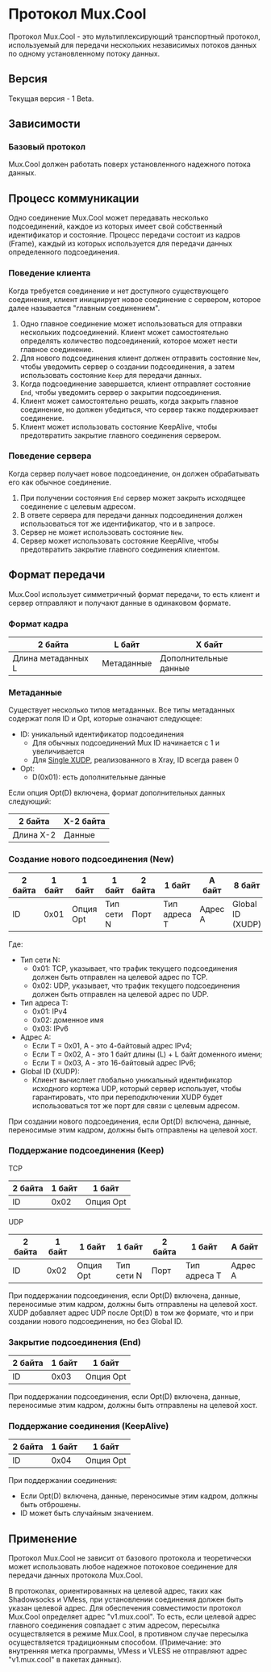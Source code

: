 # Протокол Mux.Cool

Протокол Mux.Cool - это мультиплексирующий транспортный протокол, используемый для передачи нескольких независимых потоков данных по одному установленному потоку данных.

## Версия

Текущая версия - 1 Beta.

## Зависимости

### Базовый протокол

Mux.Cool должен работать поверх установленного надежного потока данных.

## Процесс коммуникации

Одно соединение Mux.Cool может передавать несколько подсоединений, каждое из которых имеет свой собственный идентификатор и состояние. Процесс передачи состоит из кадров (Frame), каждый из которых используется для передачи данных определенного подсоединения.

### Поведение клиента

Когда требуется соединение и нет доступного существующего соединения, клиент инициирует новое соединение с сервером, которое далее называется "главным соединением".

1. Одно главное соединение может использоваться для отправки нескольких подсоединений. Клиент может самостоятельно определять количество подсоединений, которое может нести главное соединение.
2. Для нового подсоединения клиент должен отправить состояние `New`, чтобы уведомить сервер о создании подсоединения, а затем использовать состояние `Keep` для передачи данных.
3. Когда подсоединение завершается, клиент отправляет состояние `End`, чтобы уведомить сервер о закрытии подсоединения.
4. Клиент может самостоятельно решать, когда закрыть главное соединение, но должен убедиться, что сервер также поддерживает соединение.
5. Клиент может использовать состояние KeepAlive, чтобы предотвратить закрытие главного соединения сервером.

### Поведение сервера

Когда сервер получает новое подсоединение, он должен обрабатывать его как обычное соединение.

1. При получении состояния `End` сервер может закрыть исходящее соединение с целевым адресом.
2. В ответе сервера для передачи данных подсоединения должен использоваться тот же идентификатор, что и в запросе.
3. Сервер не может использовать состояние `New`.
4. Сервер может использовать состояние KeepAlive, чтобы предотвратить закрытие главного соединения клиентом.

## Формат передачи

Mux.Cool использует симметричный формат передачи, то есть клиент и сервер отправляют и получают данные в одинаковом формате.

### Формат кадра

| 2 байта            | L байт     | X байт                |
|--------------------|------------|-----------------------|
| Длина метаданных L | Метаданные | Дополнительные данные |

### Метаданные

Существует несколько типов метаданных. Все типы метаданных содержат поля ID и Opt, которые означают следующее:

- ID: уникальный идентификатор подсоединения
  - Для обычных подсоединений Mux ID начинается с 1 и увеличивается
  - Для [Single XUDP](https://github.com/XTLS/Xray-core/blob/main/common/xudp/xudp.go), реализованного в Xray, ID всегда равен 0
- Opt:
  - D(0x01): есть дополнительные данные

Если опция Opt(D) включена, формат дополнительных данных следующий:

| 2 байта   | X-2 байта |
|-----------|-----------|
| Длина X-2 | Данные    |

### Создание нового подсоединения (New)

| 2 байта | 1 байт | 1 байт    | 1 байт     | 2 байта | 1 байт       | A байт  | 8 байт           |
|---------|--------|-----------|------------|---------|--------------|---------|------------------|
| ID      | 0x01   | Опция Opt | Тип сети N | Порт    | Тип адреса T | Адрес A | Global ID (XUDP) |

Где:

- Тип сети N:
  - 0x01: TCP, указывает, что трафик текущего подсоединения должен быть отправлен на целевой адрес по TCP.
  - 0x02: UDP, указывает, что трафик текущего подсоединения должен быть отправлен на целевой адрес по UDP.
- Тип адреса T:
  - 0x01: IPv4
  - 0x02: доменное имя
  - 0x03: IPv6
- Адрес A:
  - Если T = 0x01, A - это 4-байтовый адрес IPv4;
  - Если T = 0x02, A - это 1 байт длины (L) + L байт доменного имени;
  - Если T = 0x03, A - это 16-байтовый адрес IPv6;
- Global ID (XUDP):
  - Клиент вычисляет глобально уникальный идентификатор исходного кортежа UDP, который сервер использует, чтобы гарантировать, что при переподключении XUDP будет использоваться тот же порт для связи с целевым адресом.

При создании нового подсоединения, если Opt(D) включена, данные, переносимые этим кадром, должны быть отправлены на целевой хост.

### Поддержание подсоединения (Keep)

TCP

| 2 байта | 1 байт | 1 байт    |
|---------|--------|-----------|
| ID      | 0x02   | Опция Opt |

UDP

| 2 байта | 1 байт | 1 байт    | 1 байт     | 2 байта | 1 байт       | A байт  |
|---------|--------|-----------|------------|---------|--------------|---------|
| ID      | 0x02   | Опция Opt | Тип сети N | Порт    | Тип адреса T | Адрес A |

При поддержании подсоединения, если Opt(D) включена, данные, переносимые этим кадром, должны быть отправлены на целевой хост.
XUDP добавляет адрес UDP после Opt(D) в том же формате, что и при создании нового подсоединения, но без Global ID.

### Закрытие подсоединения (End)

| 2 байта | 1 байт | 1 байт    |
|---------|--------|-----------|
| ID      | 0x03   | Опция Opt |

При поддержании подсоединения, если Opt(D) включена, данные, переносимые этим кадром, должны быть отправлены на целевой хост.

### Поддержание соединения (KeepAlive)

| 2 байта | 1 байт | 1 байт    |
|---------|--------|-----------|
| ID      | 0x04   | Опция Opt |

При поддержании соединения:

- Если Opt(D) включена, данные, переносимые этим кадром, должны быть отброшены.
- ID может быть случайным значением.

## Применение

Протокол Mux.Cool не зависит от базового протокола и теоретически может использовать любое надежное потоковое соединение для передачи данных протокола Mux.Cool.

В протоколах, ориентированных на целевой адрес, таких как Shadowsocks и VMess, при установлении соединения должен быть указан целевой адрес.
Для обеспечения совместимости протокол Mux.Cool определяет адрес "v1.mux.cool". То есть, если целевой адрес главного соединения совпадает с этим адресом, пересылка осуществляется в режиме Mux.Cool, в противном случае пересылка осуществляется традиционным способом. (Примечание: это внутренняя метка программы, VMess и VLESS не отправляют адрес "v1.mux.cool" в пакетах данных).




